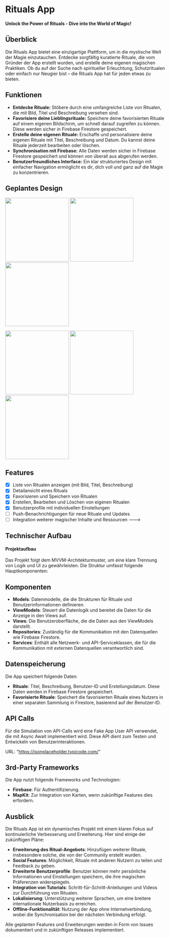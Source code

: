 # Rituals App

**Unlock the Power of Rituals - Dive into the World of Magic!**

<!---
<img width="972" alt="Bildschirmfoto 2024-08-26 um 03 14 33" src="https://github.com/user-attachments/assets/676c9ab5-88ec-435d-ac01-d14606e14bc7"> 
--->

## Überblick

Die Rituals App bietet eine einzigartige Plattform, um in die mystische Welt der Magie einzutauchen. Entdecke sorgfältig kuratierte Rituale, die vom Gründer der App erstellt wurden, und erstelle deine eigenen magischen Praktiken. Ob du auf der Suche nach spiritueller Erleuchtung, Schutzritualen oder einfach nur Neugier bist – die Rituals App hat für jeden etwas zu bieten.

## Funktionen

- **Entdecke Rituale:** Stöbere durch eine umfangreiche Liste von Ritualen, die mit Bild, Titel und Beschreibung versehen sind.
- **Favorisiere deine Lieblingsrituale:** Speichere deine favorisierten Rituale auf einem eigenen Bildschirm, um schnell darauf zugreifen zu können. Diese werden sicher in Firebase Firestore gespeichert.
- **Erstelle deine eigenen Rituale:** Erschaffe und personalisiere deine eigenen Rituale mit Titel, Beschreibung und Datum. Du kannst deine Rituale jederzeit bearbeiten oder löschen.
- **Synchronisation mit Firebase:** Alle Daten werden sicher in Firebase Firestore gespeichert und können von überall aus abgerufen werden.
- **Benutzerfreundliches Interface:** Ein klar strukturiertes Design mit einfacher Navigation ermöglicht es dir, dich voll und ganz auf die Magie zu konzentrieren.

## Geplantes Design
<p>
  <img src="https://github.com/user-attachments/assets/1dfac521-d429-4507-87ca-dbaff9dc0371" width="200">
  <img src="https://github.com/user-attachments/assets/b3937568-0358-4e07-8c15-6b4b3280b4d0" width="200">
  <img src="https://github.com/user-attachments/assets/cf4ae07c-7812-4c89-a7b0-2733aa0f2295" width="200">
</p>

<p>
  <img src="https://github.com/user-attachments/assets/4ecd75f7-105f-4c2c-8f87-080399d7cae7" width="200">
  <img src="https://github.com/user-attachments/assets/db96b10c-bbf8-4a4e-acda-46def0a6a5c4" width="200">
  <img src="https://github.com/user-attachments/assets/75a4dfa6-63a1-48ca-a732-c9c50a138b44" width="200">
</p>

## Features

- [x] Liste von Ritualen anzeigen (mit Bild, Titel, Beschreibung)
- [x] Detailansicht eines Rituals
- [x] Favorisieren und Speichern von Ritualen
- [x] Erstellen, Bearbeiten und Löschen von eigenen Ritualen
- [x] Benutzerprofile mit individuellen Einstellungen
- [ ] Push-Benachrichtigungen für neue Rituale und Updates
- [ ] Integration weiterer magischer Inhalte und Ressourcen
--->

## Technischer Aufbau

#### Projektaufbau
Das Projekt folgt dem MVVM-Architekturmuster, um eine klare Trennung von Logik und UI zu gewährleisten. Die Struktur umfasst folgende Hauptkomponenten:

## Komponenten

- **Models**: Datenmodelle, die die Strukturen für Rituale und Benutzerinformationen definieren.
- **ViewModels**: Steuert die Datenlogik und bereitet die Daten für die Anzeige in den Views auf.
- **Views**: Die Benutzeroberfläche, die die Daten aus den ViewModels darstellt.
- **Repositories**: Zuständig für die Kommunikation mit den Datenquellen wie Firebase Firestore.
- **Services**: Enthält alle Netzwerk- und API-Serviceklassen, die für die Kommunikation mit externen Datenquellen verantwortlich sind.

## Datenspeicherung

Die App speichert folgende Daten:

- **Rituale**: Titel, Beschreibung, Benutzer-ID und Erstellungsdatum. Diese Daten werden in Firebase Firestore gespeichert.
- **Favorisierte Rituale**: Speichert die favorisierten Rituale eines Nutzers in einer separaten Sammlung in Firestore, basierend auf der Benutzer-ID.

## API Calls

Für die Simulation von API-Calls wird eine Fake App User API verwendet, die mit Async Await implementiert wird. Diese API dient zum Testen und Entwickeln von Benutzerinteraktionen.

URL: "https://jsonplaceholder.typicode.com/"

## 3rd-Party Frameworks

Die App nutzt folgende Frameworks und Technologien:

- **Firebase**: Für Authentifizierung.
- **MapKit**: Zur Integration von Karten, wenn zukünftige Features dies erfordern.

## Ausblick

Die Rituals App ist ein dynamisches Projekt mit einem klaren Fokus auf kontinuierliche Verbesserung und Erweiterung. Hier sind einige der zukünftigen Pläne:

- **Erweiterung des Ritual-Angebots**: Hinzufügen weiterer Rituale, insbesondere solche, die von der Community erstellt wurden.
- **Social Features**: Möglichkeit, Rituale mit anderen Nutzern zu teilen und Feedback zu geben.
- **Erweiterte Benutzerprofile**: Benutzer können mehr persönliche Informationen und Einstellungen speichern, die ihre magischen Präferenzen widerspiegeln.
- **Integration von Tutorials**: Schritt-für-Schritt-Anleitungen und Videos zur Durchführung von Ritualen.
- **Lokalisierung**: Unterstützung weiterer Sprachen, um eine breitere internationale Nutzerbasis zu erreichen.
- **Offline-Funktionalität**: Nutzung der App ohne Internetverbindung, wobei die Synchronisation bei der nächsten Verbindung erfolgt.

Alle geplanten Features und Erweiterungen werden in Form von Issues dokumentiert und in zukünftigen Releases implementiert.
